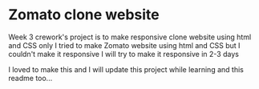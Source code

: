 
# Zomato clone website

Week 3 crework's project is to make responsive clone website using html and CSS only
I tried to make Zomato website using html and CSS but I couldn't make it responsive
I will try to make it responsive in 2-3 days 

I loved to make this and I will update this project while learning and this readme too...



